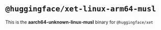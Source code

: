 # `@huggingface/xet-linux-arm64-musl`

This is the **aarch64-unknown-linux-musl** binary for `@huggingface/xet`
